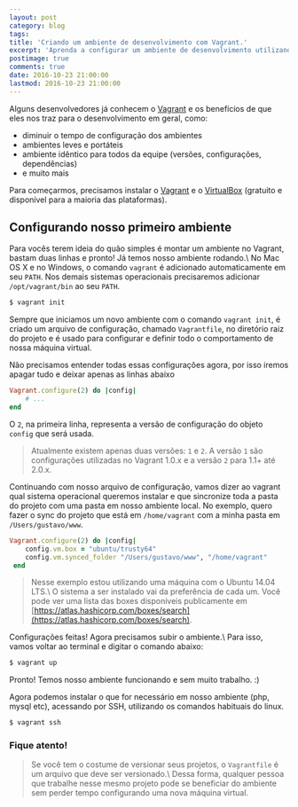 ```yaml
---
layout: post
category: blog
tags: 
title: 'Criando um ambiente de desenvolvimento com Vagrant.'
excerpt: 'Aprenda a configurar um ambiente de desenvolvimento utilizando o Vagrant e o VirtualBox.'
postimage: true
comments: true
date: 2016-10-23 21:00:00
lastmod: 2016-10-23 21:00:00
---
```


Alguns desenvolvedores já conhecem o [Vagrant][vagrant] e os benefícios de que eles nos traz para o desenvolvimento em geral, como:

- diminuir o tempo de configuração dos ambientes
- ambientes leves e portáteis
- ambiente idêntico para todos da equipe (versões, configurações, dependências)
- e muito mais

Para começarmos, precisamos instalar o [Vagrant][vagrant_dl] e o [VirtualBox][virtualbox_dl] (gratuito e disponível para a maioria das plataformas).

## Configurando nosso primeiro ambiente

Para vocês terem ideia do quão simples é montar um ambiente no Vagrant, bastam duas linhas e pronto! Já temos nosso ambiente rodando.\\
No Mac OS X e no Windows, o comando `vagrant` é adicionado automaticamente em seu `PATH`. Nos demais sistemas operacionais precisaremos adicionar `/opt/vagrant/bin` ao seu `PATH`.

```sh
$ vagrant init
```


Sempre que iniciamos um novo ambiente com o comando `vagrant init`, é criado um arquivo de configuração, chamado `Vagrantfile`, no diretório raiz do projeto e é usado para configurar e definir todo o comportamento de nossa máquina virtual.

Não precisamos entender todas essas configurações agora, por isso iremos apagar tudo e deixar apenas as linhas abaixo

```ruby
Vagrant.configure(2) do |config|
    # ...
end
```

O `2`, na primeira linha, representa a versão de configuração do objeto `config` que será usada.

> Atualmente existem apenas duas versões: `1` e `2`. A versão `1` são configurações utilizadas no Vagrant 1.0.x e a versão `2` para 1.1+ até 2.0.x.

Continuando com nosso arquivo de configuração, vamos dizer ao vagrant qual sistema operacional queremos instalar e que sincronize toda a pasta do projeto com uma pasta em nosso ambiente local. No exemplo, quero fazer o sync do projeto que está em `/home/vagrant` com a minha pasta em `/Users/gustavo/www`.

```ruby
Vagrant.configure(2) do |config|
    config.vm.box = "ubuntu/trusty64"
    config.vm.synced_folder "/Users/gustavo/www", "/home/vagrant"
 end
```

> Nesse exemplo estou utilizando uma máquina com o Ubuntu 14.04 LTS.\\
> O sistema a ser instalado vai da preferência de cada um. Você pode ver uma lista das boxes disponíveis publicamente em [https://atlas.hashicorp.com/boxes/search](https://atlas.hashicorp.com/boxes/search).

Configurações feitas! Agora precisamos subir o ambiente.\\
Para isso, vamos voltar ao terminal e digitar o comando abaixo:

```sh
$ vagrant up
```

Pronto! Temos nosso ambiente funcionando e sem muito trabalho. :)

Agora podemos instalar o que for necessário em nosso ambiente (php, mysql etc), acessando por SSH, utilizando os comandos habituais do linux.

```sh
$ vagrant ssh
```



### Fique atento!

> Se você tem o costume de versionar seus projetos, o `Vagrantfile` é um arquivo que deve ser versionado.\\
> Dessa forma, qualquer pessoa que trabalhe nesse mesmo projeto pode se beneficiar do ambiente sem perder tempo configurando uma nova máquina virtual.

[vagrant]: http://vagrantup.com
[vagrant_dl]: https://www.vagrantup.com/downloads.html
[virtualbox_dl]: https://www.virtualbox.org/wiki/Downloads